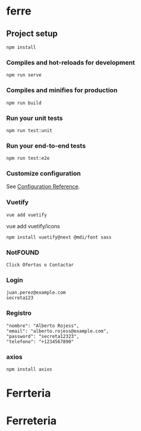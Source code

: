 # ferre

## Project setup
```
npm install
```

### Compiles and hot-reloads for development
```
npm run serve
```

### Compiles and minifies for production
```
npm run build
```

### Run your unit tests
```
npm run test:unit
```

### Run your end-to-end tests
```
npm run test:e2e
```

### Customize configuration
See [Configuration Reference](https://cli.vuejs.org/config/).

### Vuetify
```
vue add vuetify
```
vue add vuetify/icons
```
npm install vuetify@next @mdi/font sass
```


### NotFOUND
```
Click Ofertas o Contactar
```

### Login
```
juan.perez@example.com
secreta123
```

### Registro
```
"nombre": "Alberto Rojess",
"email": "alberto.rojess@example.com",
"password": "secreta12323",
"telefono": "+1234567890"
```

### axios 
```
npm install axios
```
# Ferrteria
# Ferreteria
